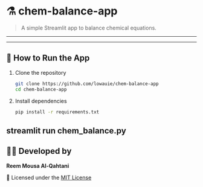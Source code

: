 # ⚗️ chem-balance-app

> A simple Streamlit app to balance chemical equations.

---




---

## 🚀 How to Run the App

1. Clone the repository  
   ```bash
   git clone https://github.com/lowauie/chem-balance-app
   cd chem-balance-app
2. Install dependencies  
   ```bash
   pip install -r requirements.txt
streamlit run chem_balance.py
---

## 👩‍🔬 Developed by  
**Reem Mousa Al-Qahtani**

📝 Licensed under the [MIT License](LICENSE)

